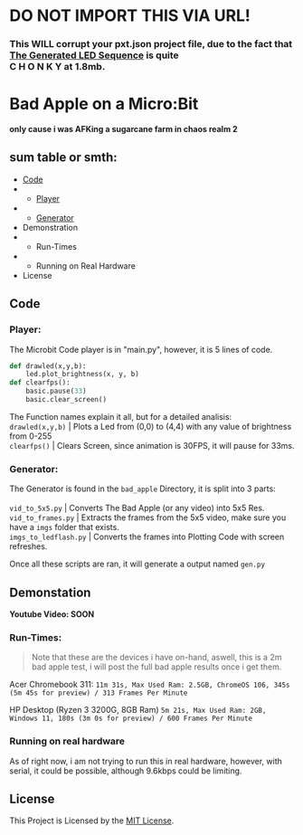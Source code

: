 # DO NOT IMPORT THIS VIA URL!
### This **WILL** corrupt your pxt.json project file, due to the fact that [The Generated LED Sequence](https://github.com/BeyYT/bad_apple_microbit/blob/master/bad_apple/genned_python.py) is quite<br>C H O N K Y at 1.8mb.
# Bad Apple on a Micro:Bit
**only cause i was AFKing a sugarcane farm in chaos realm 2**

## sum table or smth:
- [Code](/#code)
- - [Player](/#player:)
- - [Generator](/#generator:)
- Demonstration
- - Run-Times
- - Running on Real Hardware
- License

## Code

### Player:
The Microbit Code player is in "main.py", however, it is 5 lines of code.
```python
def drawled(x,y,b):
    led.plot_brightness(x, y, b)
def clearfps():
    basic.pause(33)
    basic.clear_screen()
```
The Function names explain it all, but for a detailed analisis:
<br>`drawled(x,y,b)` | Plots a Led from (0,0) to (4,4) with any value of brightness from 0-255
<br>`clearfps()` | Clears Screen, since animation is 30FPS, it will pause for 33ms.

### Generator:
The Generator is found in the `bad_apple` Directory, it is split into 3 parts:
<br><br>`vid_to_5x5.py` | Converts The Bad Apple (or any video) into 5x5 Res.
<br>`vid_to_frames.py` | Extracts the frames from the 5x5 video, make sure you have a `imgs` folder that exists.
<br>`imgs_to_ledflash.py` | Converts the frames into Plotting Code with screen refreshes.

Once all these scripts are ran, it will generate a output named `gen.py`

## Demonstation

**Youtube Video: SOON**

### Run-Times:
> Note that these are the devices i have on-hand, aswell, this is a 2m bad apple test, i will post the full bad apple results once i get them.

Acer Chromebook 311: `11m 31s, Max Used Ram: 2.5GB, ChromeOS 106, 345s (5m 45s for preview) / 313 Frames Per Minute`

HP Desktop (Ryzen 3 3200G, 8GB Ram) `5m 21s, Max Used Ram: 2GB, Windows 11, 180s (3m 0s for preview) / 600 Frames Per Minute`

### Running on real hardware

As of right now, i am not trying to run this in real hardware, however, with serial, it could be possible, although 9.6kbps could be limiting.

## License
This Project is Licensed by the [MIT License](https://github.com/BeyYT/bad_apple_microbit/blob/master/LICENSE).
